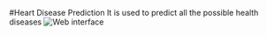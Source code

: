#Heart Disease Prediction 
It is used to predict all the possible health diseases
![Web interface](https://user-images.githubusercontent.com/103506834/175903501-d27e7782-14e5-41ef-ae20-6ea386d900fb.jpg)

